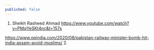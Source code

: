 ```yaml
---
published: false
---
```


1. Sheikh Rasheed Ahmad
https://www.youtube.com/watch?v=PMqYeSKt4nc&t=157s

https://www.opindia.com/2020/08/pakistan-railway-minister-bomb-hit-india-assam-avoid-muslims/
2. 

